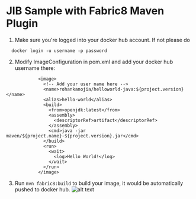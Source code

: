 # JIB Sample with Fabric8 Maven Plugin

1. Make sure you're logged into your docker hub account. If not please do
```
  docker login -u username -p password
```
2. Modify ImageConfiguration in pom.xml and add your docker hub username there:
```
            <image>
              <!-- Add your user name here -->
              <name>rohankanojia/helloworld-java:${project.version}</name>
              <alias>hello-world</alias>
              <build>
                <from>openjdk:latest</from>
                <assembly>
                  <descriptorRef>artifact</descriptorRef>
                </assembly>
                <cmd>java -jar maven/${project.name}-${project.version}.jar</cmd>
              </build>
              <run>
                <wait>
                  <log>Hello World!</log>
                </wait>
              </run>
            </image>
```
3. Run `mvn fabric8:build` to build your image, it would be automatically pushed to docker hub.
![alt text](https://i.imgur.com/Erx8w5d.png)
